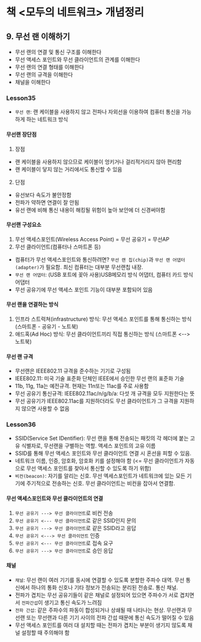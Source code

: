 # 책 <모두의 네트워크> 개념정리
## 9. 무선 랜 이해하기
- 무선 랜의 연결 및 통신 구조를 이해한다
- 무선 액세스 포인트와 무선 클라이언트의 관계를 이해한다
- 무선 랜의 연결 형태를 이해한다
- 무선 랜의 규격을 이해한다
- 채널을 이해한다

### Lesson35
- `무선 랜`: 랜 케이블을 사용하지 않고 전파나 자외선을 이용하여 컴퓨터 통신을 가능하게 하는 네트워크 방식

#### 무선랜 장단점
1. 장점
- 랜 케이블을 사용하지 않으므로 케이블이 엉키거나 걸리적거리지 않아 편리함
- 랜 케이블이 닿지 않는 거리에서도 통신할 수 있음
2. 단점
- 유선보다 속도가 불안정함
- 전파가 약하면 연결이 잘 안됨
- 유선 랜에 비해 통신 내용이 해킹될 위험이 높아 보안에 더 신경써야함

#### 무선랜 구성요소
1. 무선 액세스포인트(Wireless Access Point) = 무선 공유기 = 무선AP
2. 무선 클라이언트(컴퓨터나 스마트폰 등)
- 컴퓨터가 무선 액세스포인트와 통신하려면? `무선 랜 칩(chip)`과 `무선 랜 어댑터(adapter)`가 필요함. 최신 컴퓨터는 대부분 무선랜칩 내장.
- `무선 랜 어댑터`: (USB 포트에 꽂아 사용)USB메모리 방식 어댑터, 컴퓨터 카드 방식 어댑터
- 무선 공유기에 무선 액세스 포인트 기능이 대부분 포함되어 있음

#### 무선 랜을 연결하는 방식
1. 인프라 스트럭쳐(infrastructure) 방식: 무선 액세스 포인트를 통해 통신하는 방식 (스마트폰 - 공유기 - 노트북)
2. 애드혹(Ad Hoc) 방식: 무선 클라이언트끼리 직접 통신하는 방식 (스마트폰 <--> 노트북)

#### 무선 랜 규격
- 무선랜은 IEEE802.11 규격을 준수하는 기기로 구성됨
- IEEE802.11: 미국 기술 표준화 단체인 IEEE에서 승인한 무선 랜의 표준화 기술
- 11b, 11g, 11a는 예전규격. 현재는 11n또는 11ac를 주로 사용함
- 무선 공유기 통신규격: IEEE802.11ac/n/g/b/a: 다섯 개 규격을 모두 지원한다는 뜻
- 무선 공유기가 IEEE802.11ac를 지원하더라도 무선 클라이언트가 그 규격을 지원하지 않으면 사용할 수 없음


### Lesson36
- SSID(Service Set IDentifier): 무선 랜을 통해 전송되는 패킷의 각 헤더에 붙는 고유 식별자로, 무선랜을 구별하는 역할. 액세스 포인트의 고유 이름
- SSID를 통해 무선 액세스 포인트와 무선 클라이언트 연결 시 혼선을 피할 수 있음.
- 네트워크 이름, 인증, 암호화, 암호화 키를 설정해야 함 (<= 무선 클라이언트가 자동으로 무선 액세스 포인트를 찾아서 통신할 수 있도록 하기 위함)
- `비컨(beacon)`: 자기를 알리는 신호. 무선 엑세스포인트가 네트워크에 있는 모든 기기에 주기적으로 전송하는 신호. 무선 클라이언트는 비컨을 잡아서 연결함.

#### 무선 액세스포인트와 무선 클라이언트의 연결
1. `무선 공유기 ---> 무선 클라이언트`로 비컨 전송
2. `무선 공유기 <--- 무선 클라이언트`로 같은 SSID인지 문의
3. `무선 공유기 ---> 무선 클라이언트`로 같은 SSID라고 응답
4. `무선 공유기 <---> 무선 클라이언트` 인증
5. `무선 공유기 <--- 무선 클라이언트`로 접속 요구
6. `무선 공유기 ---> 무선 클라이언트`로 승인 응답

#### 채널
- `채널`: 무선 랜이 여러 기기를 동시에 연결할 수 있도록 분할한 주파수 대역. 무선 통신에서 하나의 통화 신호나 기타 정보가 전송되는 분리된 전송로. 통신 채널.
- 전파가 겹치는 무선 공유기들이 같은 채널로 설정되어 있으면 주파수가 서로 겹치면서 `전파간섭`이 생기고 통신 속도가 느려짐
- `전파 간섭`: 같은 주파수의 파동이 합성되거나 상쇄될 때 나타나는 현상. 무선랜과 무선랜 또는 무선랜과 다른 기기 사이의 전파 간섭 때문에 통신 속도가 떨어질 수 있음
- 무선 액세스 포인트를 여러 대 설치할 때는 전파가 겹치는 부분이 생기지 않도록 채널 설정할 때 주의해야 함